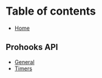 # Table of contents

* [Home](README.md)

## Prohooks API <a href="#api" id="api"></a>

* [General](api/general.md)
* [Timers](<README (1).md>)
